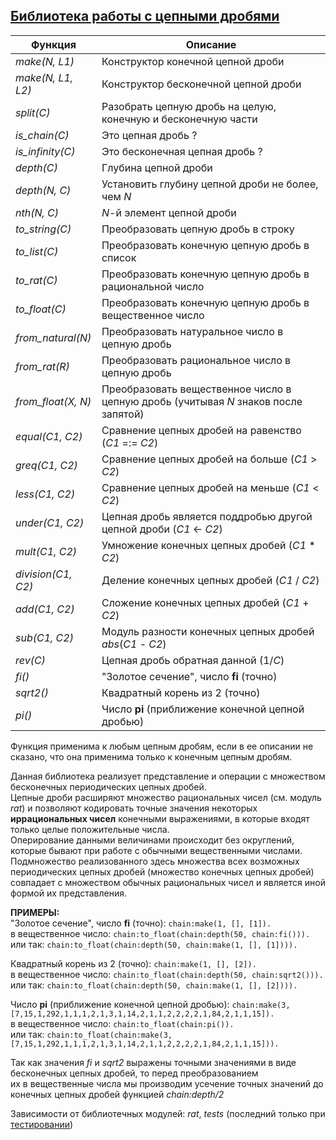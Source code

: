 ## [Библиотека работы с цепными дробями](../libs/chain.erl)
|Функция|Описание|  
|-----------------|-----------------------------------------------------------|  
|*make(N, L1)*| Конструктор конечной цепной дроби|  
|*make(N, L1, L2)*| Конструктор бесконечной цепной дроби|  
|*split(C)*| Разобрать цепную дробь на целую, конечную и бесконечную части|  
|*is_chain(C)*| Это цепная дробь ?|  
|*is_infinity(C)*| Это бесконечная цепная дробь ?|  
|*depth(C)*| Глубина цепной дроби|  
|*depth(N, C)*| Установить глубину цепной дроби не более, чем *N*|  
|*nth(N, C)*| *N*-й элемент цепной дроби|  
|*to_string(C)*| Преобразовать цепную дробь в строку|  
|*to_list(C)*| Преобразовать конечную цепную дробь в список|  
|*to_rat(C)*| Преобразовать конечную цепную дробь в рациональной число|  
|*to_float(C)*| Преобразовать конечную цепную дробь в вещественное число|  
|*from_natural(N)*| Преобразовать натуральное число в цепную дробь|  
|*from_rat(R)*| Преобразовать рациональное число в цепную дробь|  
|*from_float(X, N)*| Преобразовать вещественное число в цепную дробь (учитывая *N* знаков после запятой)|  
|*equal(C1, C2)*| Сравнение цепных дробей на равенство (*C1* =:= *C2*)|  
|*greq(C1, C2)*| Сравнение цепных дробей на больше (*C1* > *C2*)|  
|*less(C1, C2)*| Сравнение цепных дробей на меньше (*C1* < *C2*)|  
|*under(C1, C2)*| Цепная дробь является поддробью другой цепной дроби (*C1* <- *C2*)|  
|*mult(C1, C2)*| Умножение конечных цепных дробей (*C1* * *C2*)|  
|*division(C1, C2)*| Деление конечных цепных дробей (*C1* / *C2*)|  
|*add(C1, C2)*| Сложение конечных цепных дробей (*C1* + *C2*)|  
|*sub(C1, C2)*| Модуль разности конечных цепных дробей *abs*(*C1* - *C2*)|  
|*rev(C)*| Цепная дробь обратная данной (1/*C*)|  
|*fi()*| "Золотое сечение", число **fi** (точно)|  
|*sqrt2()*| Квадратный корень из 2 (точно)|  
|*pi()*| Число **pi** (приближение конечной цепной дробью)|  

Функция применима к любым цепным дробям, если в ее описании не сказано, что она применима только к конечным цепным дробям.  

Данная библиотека реализует представление и операции с множеством бесконечных периодических цепных дробей.  
Цепные дроби расширяют множество рациональных чисел (см. модуль *rat*) и позволяют кодировать точные значения некоторых  
**иррациональных чисел** конечными выражениями, в которые входят только целые положительные числа.  
Оперирование данными величинами происходит без округлений, которые бывают при работе с обычными вещественными числами.  
Подмножество реализованного здесь множества всех возможных периодических цепных дробей (множество конечных цепных дробей)  
совпадает с множеством обычных рациональных чисел и является иной формой их представления.  


**ПРИМЕРЫ:**  
"Золотое сечение", число **fi** (точно): ```chain:make(1, [], [1]).```  
в вещественное число: ```chain:to_float(chain:depth(50, chain:fi())).```  
или так: ```chain:to_float(chain:depth(50, chain:make(1, [], [1]))).```  

Квадратный корень из 2 (точно): ```chain:make(1, [], [2]).```  
в вещественное число: ```chain:to_float(chain:depth(50, chain:sqrt2())).```  
или так: ```chain:to_float(chain:depth(50, chain:make(1, [], [2]))).```  

Число **pi** (приближение конечной цепной дробью): ```chain:make(3, [7,15,1,292,1,1,1,2,1,3,1,14,2,1,1,2,2,2,2,1,84,2,1,1,15]).```  
в вещественное число: ```chain:to_float(chain:pi()).```  
или так: ```chain:to_float(chain:make(3, [7,15,1,292,1,1,1,2,1,3,1,14,2,1,1,2,2,2,2,1,84,2,1,1,15])).```  

Так как значения *fi* и *sqrt2* выражены точными значениями в виде бесконечных цепных дробей, то перед преобразованием  
их в вещественные числа мы производим усечение точных значений до конечных цепных дробей функцией *chain:depth/2*  
 
Зависимости от библиотечных модулей: *rat*, *tests* (последний только при [тестировании](../libs/tests/chain_tests.erl))
